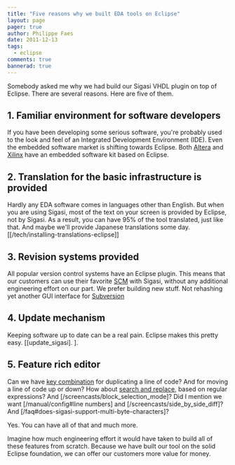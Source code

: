 ```yaml
---
title: "Five reasons why we built EDA tools on Eclipse"
layout: page 
pager: true
author: Philippe Faes
date: 2011-12-13
tags: 
  - eclipse
comments: true
bannerad: true
---
```


Somebody asked me why we had build our Sigasi VHDL plugin on top of Eclipse. There are several reasons. Here are five of them.

## 1. Familiar environment for software developers

If you have been developing some serious software, you're probably used to the look and feel of an Integrated Development Environment (IDE). Even the embedded software market is shifting towards Eclipse. Both [Altera](http://www.altera.com/devices/processor/nios2/tools/ni2-development_tools.html) and [Xilinx](http://www.xilinx.com/tools/platform.htm) have an embedded software kit based on Eclipse.

## 2. Translation for the basic infrastructure is provided

Hardly any EDA software comes in languages other than English. But when you are using Sigasi, most of the text on your screen is provided by Eclipse, not by Sigasi. As a result, you can have 95% of the tool translated, just like that. And maybe we'll provide Japanese translations some day. \[[/tech/installing-translations-eclipse]\]

## 3. Revision systems provided

All popular version control systems have an Eclipse plugin. This means that our customers can use their favorite [SCM](http://en.wikipedia.org/wiki/Source_Code_Management) with Sigasi, without any additional engineering effort on our part. We prefer building new stuff. Not rehashing yet another GUI interface for [Subversion](http://subversion.tigris.org)

## 4. Update mechanism

Keeping software up to date can be a real pain. Eclipse makes this pretty easy. \[[update_sigasi].
\]. 

## 5. Feature rich editor

Can we have [key combination](/manual/keyshortcuts.html) for duplicating a line of code? And for moving a line of code up or down? How about [search and replace](https://help.eclipse.org/oxygen/topic/org.eclipse.jdt.doc.user/reference/views/shared/ref-findreplace.htm?cp=1_4_7_1_0_2), based on regular expressions? And [/screencasts/block_selection_mode]? Did I mention we want [/manual/config#line numbers] and [/screencasts/side_by_side_diff]? And [/faq#does-sigasi-support-multi-byte-characters]?

Yes. You can have all of that and much more. 

Imagine how much engineering effort it would have taken to build all of these features from scratch. Because we have built our tool on the solid Eclipse foundation, we can offer our customers more value for money. 
